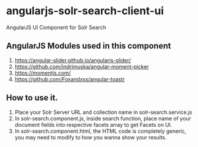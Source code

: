 # angularjs-solr-search-client-ui
AngularJS UI Component for Solr Search 

## AngularJS Modules used in this component

1. https://angular-slider.github.io/angularjs-slider/
2. https://github.com/indrimuska/angular-moment-picker
3. https://momentjs.com/
4. https://github.com/Foxandxss/angular-toastr

## How to use it.

1. Place your Solr Server URL and collection name in solr-search.service.js
2. In solr-search.component.js, inside search function, place name of your document fields into respective facets array to get Facets on UI.
3. In solr-search.component.html, the HTML code is completely generic, you may need to modify to how you wanna show your results.
